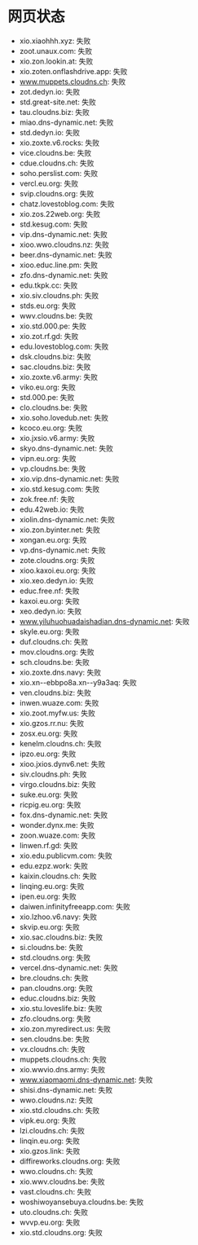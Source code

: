 # 网页状态
- xio.xiaohhh.xyz: 失败
- zoot.unaux.com: 失败
- xio.zon.lookin.at: 失败
- xio.zoten.onflashdrive.app: 失败
- www.muppets.cloudns.ch: 失败
- zot.dedyn.io: 失败
- std.great-site.net: 失败
- tau.cloudns.biz: 失败
- miao.dns-dynamic.net: 失败
- std.dedyn.io: 失败
- xio.zoxte.v6.rocks: 失败
- vice.cloudns.be: 失败
- cdue.cloudns.ch: 失败
- soho.perslist.com: 失败
- vercl.eu.org: 失败
- svip.cloudns.org: 失败
- chatz.lovestoblog.com: 失败
- xio.zos.22web.org: 失败
- std.kesug.com: 失败
- vip.dns-dynamic.net: 失败
- xioo.wwo.cloudns.nz: 失败
- beer.dns-dynamic.net: 失败
- xioo.educ.line.pm: 失败
- zfo.dns-dynamic.net: 失败
- edu.tkpk.cc: 失败
- xio.siv.cloudns.ph: 失败
- stds.eu.org: 失败
- wwv.cloudns.be: 失败
- xio.std.000.pe: 失败
- xio.zot.rf.gd: 失败
- edu.lovestoblog.com: 失败
- dsk.cloudns.biz: 失败
- sac.cloudns.biz: 失败
- xio.zoxte.v6.army: 失败
- viko.eu.org: 失败
- std.000.pe: 失败
- clo.cloudns.be: 失败
- xio.soho.lovedub.net: 失败
- kcoco.eu.org: 失败
- xio.jxsio.v6.army: 失败
- skyo.dns-dynamic.net: 失败
- vipn.eu.org: 失败
- vp.cloudns.be: 失败
- xio.vip.dns-dynamic.net: 失败
- xio.std.kesug.com: 失败
- zok.free.nf: 失败
- edu.42web.io: 失败
- xiolin.dns-dynamic.net: 失败
- xio.zon.byinter.net: 失败
- xongan.eu.org: 失败
- vp.dns-dynamic.net: 失败
- zote.cloudns.org: 失败
- xioo.kaxoi.eu.org: 失败
- xio.xeo.dedyn.io: 失败
- educ.free.nf: 失败
- kaxoi.eu.org: 失败
- xeo.dedyn.io: 失败
- www.yiluhuohuadaishadian.dns-dynamic.net: 失败
- skyle.eu.org: 失败
- duf.cloudns.ch: 失败
- mov.cloudns.org: 失败
- sch.cloudns.be: 失败
- xio.zoxte.dns.navy: 失败
- xio.xn--ebbpo8a.xn--y9a3aq: 失败
- ven.cloudns.biz: 失败
- inwen.wuaze.com: 失败
- xio.zoot.myfw.us: 失败
- xio.gzos.rr.nu: 失败
- zosx.eu.org: 失败
- kenelm.cloudns.ch: 失败
- ipzo.eu.org: 失败
- xioo.jxios.dynv6.net: 失败
- siv.cloudns.ph: 失败
- virgo.cloudns.biz: 失败
- suke.eu.org: 失败
- ricpig.eu.org: 失败
- fox.dns-dynamic.net: 失败
- wonder.dynx.me: 失败
- zoon.wuaze.com: 失败
- linwen.rf.gd: 失败
- xio.edu.publicvm.com: 失败
- edu.ezpz.work: 失败
- kaixin.cloudns.ch: 失败
- linqing.eu.org: 失败
- ipen.eu.org: 失败
- daiwen.infinityfreeapp.com: 失败
- xio.lzhoo.v6.navy: 失败
- skvip.eu.org: 失败
- xio.sac.cloudns.biz: 失败
- si.cloudns.be: 失败
- std.cloudns.org: 失败
- vercel.dns-dynamic.net: 失败
- bre.cloudns.ch: 失败
- pan.cloudns.org: 失败
- educ.cloudns.biz: 失败
- xio.stu.loveslife.biz: 失败
- zfo.cloudns.org: 失败
- xio.zon.myredirect.us: 失败
- sen.cloudns.be: 失败
- vx.cloudns.ch: 失败
- muppets.cloudns.ch: 失败
- xio.wwvio.dns.army: 失败
- www.xiaomaomi.dns-dynamic.net: 失败
- shisi.dns-dynamic.net: 失败
- wwo.cloudns.nz: 失败
- xio.std.cloudns.ch: 失败
- vipk.eu.org: 失败
- lzi.cloudns.ch: 失败
- linqin.eu.org: 失败
- xio.gzos.link: 失败
- diffireworks.cloudns.org: 失败
- wwo.cloudns.ch: 失败
- xio.wwv.cloudns.be: 失败
- vast.cloudns.ch: 失败
- woshiwoyansebuya.cloudns.be: 失败
- uto.cloudns.ch: 失败
- wvvp.eu.org: 失败
- xio.std.cloudns.org: 失败

